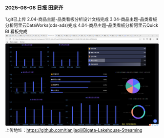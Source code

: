 ### 2025-08-08 日报 田家齐
1.git已上传
2.04-商品主题-品类看板分析设计文档完成
3.04-商品主题-品类看板分析阿里云DataWorks(ods-ads)完成
4.04-商品主题-品类看板分析阿里云Quick BI 看板完成
![img_7.png](img_7.png)
上传地址：https://github.com/tianjiaqii/Bigata-Lakehouse-Streaming